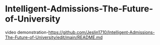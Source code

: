# Intelligent-Admissions-The-Future-of-University

video demonstration-https://github.com/Jeslin1710/Intelligent-Admissions-The-Future-of-University/edit/main/README.md
